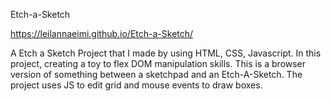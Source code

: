 Etch-a-Sketch

https://leilannaeimi.github.io/Etch-a-Sketch/

A Etch a Sketch Project that I made by using HTML, CSS, Javascript. In this project, creating a toy to flex DOM manipulation skills. This is a browser version of something between a sketchpad and an Etch-A-Sketch.
The project uses JS to edit grid and mouse events to draw boxes.



 
